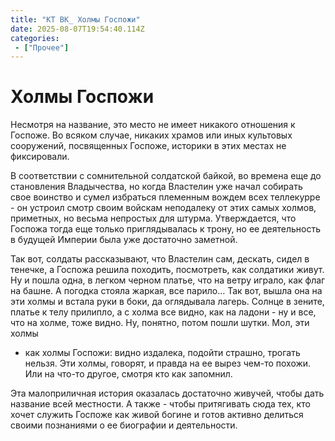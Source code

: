 ```yaml
---
title: "КТ ВК_ Холмы Госпожи"
date: 2025-08-07T19:54:40.114Z
categories:
 - ["Прочее"]
---
```


Холмы Госпожи
=============

Несмотря на название, это место не имеет никакого отношения к Госпоже.
Во всяком случае, никаких храмов или иных культовых сооружений,
посвященных Госпоже, историки в этих местах не фиксировали.

В соответствии с сомнительной солдатской байкой, во времена еще до
становления Владычества, но когда Властелин уже начал собирать свое
воинство и сумел избраться племенным вождем всех теллекурре - он устроил
смотр своим войскам неподалеку от этих самых холмов, приметных, но
весьма непростых для штурма. Утверждается, что Госпожа тогда еще только
приглядывалась к трону, но ее деятельность в будущей Империи была уже
достаточно заметной.

Так вот, солдаты рассказывают, что Властелин сам, дескать, сидел в
тенечке, а Госпожа решила походить, посмотреть, как солдатики живут. Ну
и пошла одна, в легком черном платье, что на ветру играло, как флаг на
башне. А погодка стояла жаркая, все парило… Так вот, вышла она на эти
холмы и встала руки в боки, да оглядывала лагерь. Солнце в зените,
платье к телу прилипло, а с холма все видно, как на ладони - ну и все,
что на холме, тоже видно. Ну, понятно, потом пошли шутки. Мол, эти холмы
- как холмы Госпожи: видно издалека, подойти страшно, трогать нельзя.
Эти холмы, говорят, и правда на ее вырез чем-то похожи. Или на что-то
другое, смотря кто как запомнил.

Эта малоприличная история оказалась достаточно живучей, чтобы дать
название всей местности. А также - чтобы притягивать сюда тех, кто хочет
служить Госпоже как живой богине и готов активно делиться своими
познаниями о ее биографии и деятельности.
